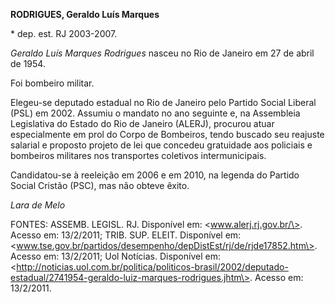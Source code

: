 **RODRIGUES, Geraldo Luís Marques**

\* dep. est. RJ 2003-2007.

*Geraldo Luís Marques Rodrigues* nasceu no Rio de Janeiro em 27 de abril
de 1954.

Foi bombeiro militar.

Elegeu-se deputado estadual no Rio de Janeiro pelo Partido Social
Liberal (PSL) em 2002. Assumiu o mandato no ano seguinte e, na
Assembleia Legislativa do Estado do Rio de Janeiro (ALERJ), procurou
atuar especialmente em prol do Corpo de Bombeiros, tendo buscado seu
reajuste salarial e proposto projeto de lei que concedeu gratuidade aos
policiais e bombeiros militares nos transportes coletivos
intermunicipais.

Candidatou-se à reeleição em 2006 e em 2010, na legenda do Partido
Social Cristão (PSC), mas não obteve êxito.

*Lara de Melo*

FONTES: ASSEMB. LEGISL. RJ. Disponível em: \<www.alerj.rj.gov.br/\>.
Acesso em: 13/2/2011; TRIB. SUP. ELEIT. Disponível em:
\<www.tse.gov.br/partidos/desempenho/depDistEst/rj/de/rjde17852.htm\>.
Acesso em: 13/2/2011; Uol Notícias. Disponível em:
\<http://noticias.uol.com.br/politica/politicos-brasil/2002/deputado-estadual/2741954-geraldo-luiz-marques-rodrigues.jhtm\>.
Acesso em: 13/2/2011.

